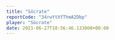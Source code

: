 ```yaml
---
title: "Söcrate"
reportCode: "34rwYtXfThmA2Dbp"
player: "Söcrate"
date: 2021-06-27T18:56:46.133000+00:00
---
```

